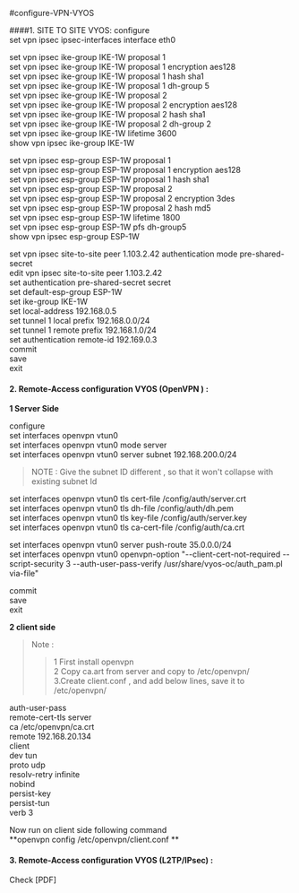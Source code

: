 #configure-VPN-VYOS

####1. SITE TO SITE VYOS:
configure           
set vpn ipsec ipsec-interfaces interface eth0              

set vpn ipsec ike-group IKE-1W proposal 1            
set vpn ipsec ike-group IKE-1W proposal 1 encryption aes128             
set vpn ipsec ike-group IKE-1W proposal 1 hash sha1               
set vpn ipsec ike-group IKE-1W proposal 1 dh-group 5              
set vpn ipsec ike-group IKE-1W proposal 2                  
set vpn ipsec ike-group IKE-1W proposal 2 encryption aes128              
set vpn ipsec ike-group IKE-1W proposal 2 hash sha1                 
set vpn ipsec ike-group IKE-1W proposal 2 dh-group 2                     
set vpn ipsec ike-group IKE-1W lifetime 3600              
show vpn ipsec ike-group IKE-1W 

set vpn ipsec esp-group ESP-1W proposal 1             
set vpn ipsec esp-group ESP-1W proposal 1 encryption aes128             
set vpn ipsec esp-group ESP-1W proposal 1 hash sha1                  
set vpn ipsec esp-group ESP-1W proposal 2               
set vpn ipsec esp-group ESP-1W proposal 2 encryption 3des                    
set vpn ipsec esp-group ESP-1W proposal 2 hash md5               
set vpn ipsec esp-group ESP-1W lifetime 1800                       
set vpn ipsec esp-group ESP-1W pfs dh-group5                          
show vpn ipsec esp-group ESP-1W                    

set vpn ipsec site-to-site peer 1.103.2.42 authentication mode pre-shared-secret                       
edit vpn ipsec site-to-site peer 1.103.2.42                
set authentication pre-shared-secret secret                       
set default-esp-group ESP-1W                         
set ike-group IKE-1W                     
set local-address   192.168.0.5                        
set tunnel 1 local prefix 192.168.0.0/24                   
set tunnel 1 remote prefix 192.168.1.0/24                  
set authentication remote-id 192.169.0.3                   
commit                 
save                  
exit                 

#### 2. Remote-Access configuration VYOS (OpenVPN ) :

**1 Server Side**

configure          
set interfaces openvpn vtun0          
set interfaces openvpn vtun0 mode server          
set interfaces openvpn vtun0 server subnet 192.168.200.0/24          
>NOTE : Give the subnet ID different , so that it won't collapse with existing subnet Id     

set interfaces openvpn vtun0 tls cert-file /config/auth/server.crt        
set interfaces openvpn vtun0 tls dh-file /config/auth/dh.pem           
set interfaces openvpn vtun0 tls key-file /config/auth/server.key             
set interfaces openvpn vtun0 tls ca-cert-file /config/auth/ca.crt             

set interfaces openvpn vtun0 server push-route 35.0.0.0/24             
set interfaces openvpn vtun0 openvpn-option "--client-cert-not-required --script-security 3 --auth-user-pass-verify /usr/share/vyos-oc/auth_pam.pl      via-file"            

commit           
save             
exit           

**2 client side**

>Note :             
>> 1 First install openvpn          
2 Copy ca.art from server and copy to /etc/openvpn/          
3.Create client.conf , and add below lines, save it to /etc/openvpn/
     

auth-user-pass                    
remote-cert-tls server             
ca /etc/openvpn/ca.crt              
remote 192.168.20.134             
client            
dev tun               
proto udp              
resolv-retry infinite              
nobind                 
persist-key              
persist-tun               
verb 3              

Now run on client side following command                
**openvpn ­­config /etc/openvpn/client.conf **



#### 3.  Remote-­Access configuration VYOS (L2TP/IPsec) :

Check [PDF]     
